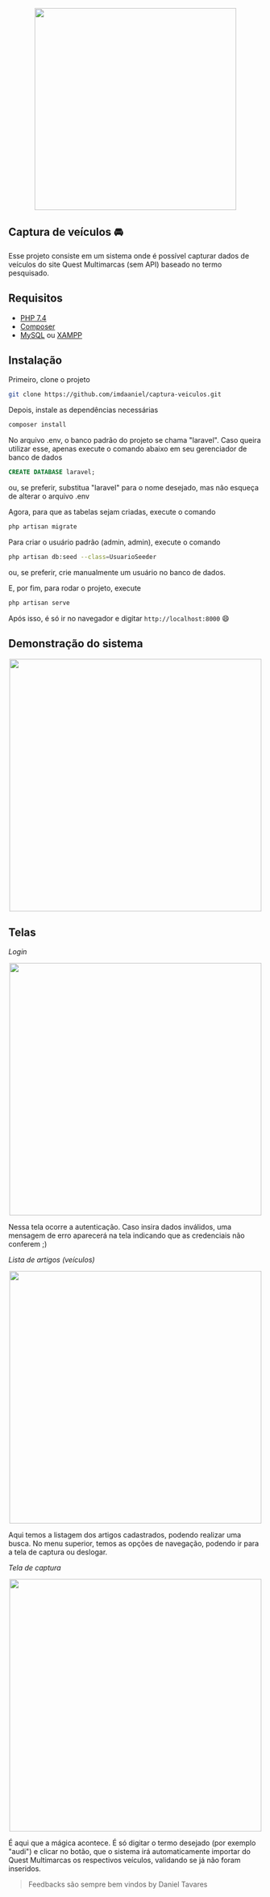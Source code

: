 <p align="center"><a href="https://www.questmultimarcas.com.br" target="_blank"><img src="https://static.autoconf.com.br/site-questmultimarcas/wp-content/uploads/2020/01/logo-quest.png" width="400"></a></p>

## Captura de veículos 🚘

Esse projeto consiste em um sistema onde é possível capturar dados de veículos do site Quest Multimarcas (sem API) baseado no termo pesquisado.

## Requisitos
- [PHP 7.4](https://www.php.net/)
- [Composer](https://getcomposer.org)
- [MySQL](https://www.mysql.com/) ou [XAMPP](https://www.apachefriends.org)

## Instalação
Primeiro, clone o projeto
```sh
git clone https://github.com/imdaaniel/captura-veiculos.git
```
Depois, instale as dependências necessárias
```sh
composer install
```

No arquivo .env, o banco padrão do projeto se chama "laravel". Caso queira utilizar esse, apenas execute o comando abaixo em seu gerenciador de banco de dados
```sql
CREATE DATABASE laravel;
```
ou, se preferir, substitua "laravel" para o nome desejado, mas não esqueça de alterar o arquivo .env

Agora, para que as tabelas sejam criadas, execute o comando
```sh
php artisan migrate
```

Para criar o usuário padrão (admin, admin), execute o comando
```sh
php artisan db:seed --class=UsuarioSeeder
```
ou, se preferir, crie manualmente um usuário no banco de dados.

E, por fim, para rodar o projeto, execute
```sh
php artisan serve
```

Após isso, é só ir no navegador e digitar `http://localhost:8000` :smile:

## Demonstração do sistema
<p align="center"><img src="https://github.com/imdaaniel/captura-veiculos/tree/main/images/demonstracao.png" width="500px"></p>

## Telas
_Login_
<p align="center"><img src="https://github.com/imdaaniel/captura-veiculos/tree/main/images/login.png" width="500px"></p>

Nessa tela ocorre a autenticação. Caso insira dados inválidos, uma mensagem de erro aparecerá na tela indicando que as credenciais não conferem ;)

_Lista de artigos (veículos)_
<p align="center"><img src="https://github.com/imdaaniel/captura-veiculos/tree/main/images/artigos.png" width="500px"></p>

Aqui temos a listagem dos artigos cadastrados, podendo realizar uma busca.
No menu superior, temos as opções de navegação, podendo ir para a tela de captura ou deslogar.

_Tela de captura_
<p align="center"><img src="https://github.com/imdaaniel/captura-veiculos/tree/main/images/captura.png" width="500px"></p>

É aqui que a mágica acontece. É só digitar o termo desejado (por exemplo "audi") e clicar no botão, que o sistema irá automaticamente importar do Quest Multimarcas os respectivos veículos, validando se já não foram inseridos.

> Feedbacks são sempre bem vindos
> by Daniel Tavares
